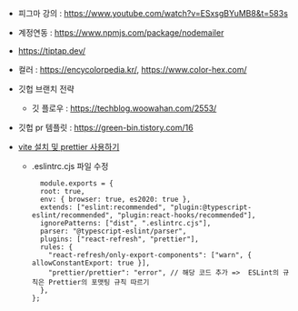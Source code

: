- 피그마 강의 : https://www.youtube.com/watch?v=ESxsgBYuMB8&t=583s

- 계정연동 : https://www.npmjs.com/package/nodemailer

- https://tiptap.dev/

- 컬러 : https://encycolorpedia.kr/, https://www.color-hex.com/

- 깃헙 브랜치 전략

  - 깃 플로우 : https://techblog.woowahan.com/2553/

- 깃헙 pr 템플릿 : https://green-bin.tistory.com/16

- [vite 설치 및 prettier 사용하기](https://shawnkim.tistory.com/132)

  - .eslintrc.cjs 파일 수정

    ```
      module.exports = {
      root: true,
      env: { browser: true, es2020: true },
      extends: ["eslint:recommended", "plugin:@typescript-eslint/recommended", "plugin:react-hooks/recommended"],
      ignorePatterns: ["dist", ".eslintrc.cjs"],
      parser: "@typescript-eslint/parser",
      plugins: ["react-refresh", "prettier"],
      rules: {
        "react-refresh/only-export-components": ["warn", { allowConstantExport: true }],
        "prettier/prettier": "error", // 해당 코드 추가 =>  ESLint의 규칙은 Prettier의 포맷팅 규칙 따르기
      },
    };
    ```
